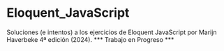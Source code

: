 # Eloquent_JavaScript
Soluciones (e intentos) a los ejercicios de Eloquent JavaScript por Marijn Haverbeke 4ª edición (2024). 
*** Trabajo en Progreso ***
